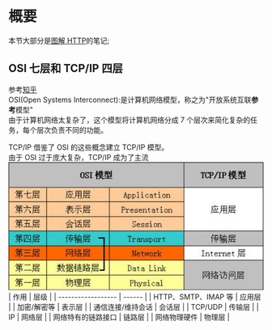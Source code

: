 # 概要

本节大部分是[图解 HTTP](https://www.ituring.com.cn/book/1229)的笔记;

## OSI 七层和 TCP/IP 四层

参考[知乎](https://www.zhihu.com/question/55990047)  
OSI(Open Systems Interconnect):是计算机网络模型，称之为"开放系统互联**参考**模型"  
由于计算机网络太复杂了，这个模型将计算机网络分成 7 个层次来简化复杂的任务，每个层次负责不同的功能。

TCP/IP 借鉴了 OSI 的这些概念建立 TCP/IP 模型。  
由于 OSI 过于庞大复杂，TCP/IP 成为了主流  
![](../images/v2-e476b7e05e77bab0d2c43735e3a4d45b_hd.jpg)  
| 作用 | 层级 |
| ------------------ | ------ |
| HTTP、SMTP、IMAP 等 | 应用层 |
| 加密/解密等 | 表示层 |
| 通信连接/维持会话 | 会话层 |
| TCP/UDP | 传输层 |
| IP | 网络层 |
| 网络特有的链路接口 | 链路层 |
| 网络物理硬件 | 物理层 |
